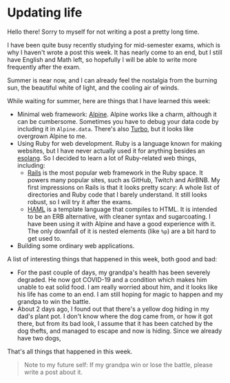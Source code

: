 # Updating life

Hello there! Sorry to myself for not writing a post a pretty long time.

I have been quite busy recently studying for mid-semester exams, which
is why I haven't wrote a post this week. It has nearly come to an end,
but I still have English and Math left, so hopefully I will be able to
write more frequently after the exam.

Summer is near now, and I can already feel the nostalgia from the burning
sun, the beautiful white of light, and the cooling air of winds.

While waiting for summer, here are things that I have learned this week:
- Minimal web framework: [Alpine](https://alpinejs.dev/).
  Alpine works like a charm, although it can be cumbersome. Sometimes
  you have to debug your data code by including it in `Alpine.data`.
  There's also [Turbo](https://turbo.hotwired.dev/), but it looks
  like overgrown Alpine to me.
- Using Ruby for web development. Ruby is a language known for making websites,
  but I have never actually used it for anything besides an [esolang](https://github.com/HoangTuan110/arsel).
  So I decided to learn a lot of Ruby-related web things, including:
  - [Rails](https://rubyonrails.org/) is the most popular web framework in the
  Ruby space. It powers many popular sites, such as GitHub, Twitch and AirBNB.
  My first impressions on Rails is that it looks pretty scary: A whole list of
  directories and Ruby code that I barely understand. It still looks robust, so
  I will try it after the exams.
  - [HAML](https://haml.info) is a template language that compiles to HTML. It is intended
  to be an ERB alternative, with cleaner syntax and sugarcoating. I have been using
  it with Alpine and have a good experience with it. The only downfall of it is nested
  elements (like `%p`) are a bit hard to get used to.
- Building some ordinary web applications.

A list of interesting things that happened in this week, both good and bad:
- For the past couple of days, my grandpa's health has been severely degraded. He now
got COVID-19 and a condition which makes him unable to eat solid food. I am really
worried about him, and it looks like his life has come to an end. I am still hoping
for magic to happen and my grandpa to win the battle.
- About 2 days ago, I found out that there's a yellow dog hiding in my dad's plant pot.
  I don't know where the dog came from, or how it got there, but from its bad look, I
  assume that it has been catched by the dog thefts, and managed to escape and now is
  hiding. Since we already have two dogs, 

That's all things that happened in this week.
> Note to my future self: If my grandpa win or lose the battle, please write a post
> about it.
